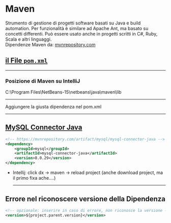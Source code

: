 # Maven

Strumento di gestione di progetti software basati su Java e build automation. Per funzionalità è similare ad Apache Ant, ma basato su concetti differenti. Può essere usato anche in progetti scritti in C#, Ruby, Scala e altri linguaggi.  
Dipendenze Maven da: [mvnrepository.com](https://mvnrepository.com)

## [il File `pom.xml`](./FilePOM.xml.md)

---
### Posizione di Maven su IntelliJ
C:\Program Files\NetBeans-15\netbeans\java\maven\lib

---
Aggiungere la giusta dipendenza nel pom.xml

---
## [MySQL Connector Java](https://mvnrepository.com/artifact/mysql/mysql-connector-java)
```xml
<!-- https://mvnrepository.com/artifact/mysql/mysql-connector-java -->
<dependency>
    <groupId>mysql</groupId>
    <artifactId>mysql-connector-java</artifactId>
    <version>8.0.29</version>
</dependency>
```
- Intellij: click dx -> maven -> reload project (anche download project, ma il primo fixa ache....)

    ---

## Errore nel riconoscere versione della **Dipendenza**
```xml
<!-- opzionale: inserire in caso di errore, non riconosce la versione -->
<version>${project.parent.version}</version>
```